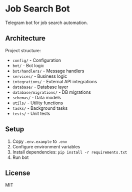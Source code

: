 # Job Search Bot

Telegram bot for job search automation.

## Architecture

Project structure:
- `config/` - Configuration
- `bot/` - Bot logic
- `bot/handlers/` - Message handlers
- `services/` - Business logic
- `integrations/` - External API integrations
- `database/` - Database layer
- `database/migrations/` - DB migrations
- `schemas/` - Data models
- `utils/` - Utility functions
- `tasks/` - Background tasks
- `tests/` - Unit tests

## Setup

1. Copy `.env.example` to `.env`
2. Configure environment variables
3. Install dependencies: `pip install -r requirements.txt`
4. Run bot

## License

MIT
